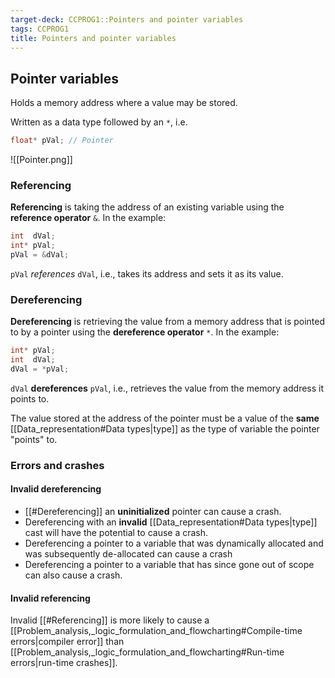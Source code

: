 ```yaml
---
target-deck: CCPROG1::Pointers and pointer variables
tags: CCPROG1
title: Pointers and pointer variables
---
```


## Pointer variables

Holds a memory address where a value may be stored.

Written as a data type followed by an `*`, i.e.

```c
float* pVal; // Pointer 
```

![[Pointer.png]]

<!--ID: 1695827832792-->

### Referencing

**Referencing** is taking the address of an existing variable using the **reference operator** `&`. In the example:

```c
int  dVal;
int* pVal;
pVal = &dVal;
```

`pVal` *references* `dVal`, i.e., takes its address and sets it as its value.

<!--ID: 1695827832796-->

### Dereferencing

**Dereferencing** is retrieving the value from a memory address that is pointed to by a pointer using the **dereference operator** `*`. In the example:

```c
int* pVal;
int  dVal;
dVal = *pVal;
```

`dVal` **dereferences** `pVal`, i.e., retrieves the value from the memory address it points to.

The value stored at the address of the pointer must be a value of the **same** [[Data_representation#Data types|type]] as the type of variable the pointer "points" to.

<!--ID: 1695827832802-->

### Errors and crashes

<!--ID: 1716721003454-->

#### Invalid dereferencing

- [[#Dereferencing]] an **uninitialized** pointer can cause a crash.
- Dereferencing with an **invalid** [[Data_representation#Data types|type]] cast will have the potential to cause a crash.
- Dereferencing a pointer to a variable that was dynamically allocated and was subsequently de-allocated can cause a crash
- Dereferencing a pointer to a variable that has since gone out of scope can also cause a crash.
<!--ID: 1695827832806-->

#### Invalid referencing

Invalid [[#Referencing]] is more likely to cause a [[Problem_analysis,_logic_formulation_and_flowcharting#Compile-time errors|compiler error]] than [[Problem_analysis,_logic_formulation_and_flowcharting#Run-time errors|run-time crashes]].

<!--ID: 1695827832810-->
